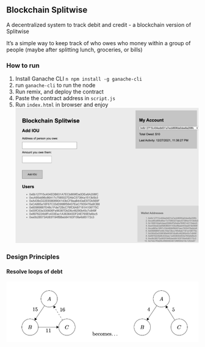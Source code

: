 ## Blockchain Splitwise
A decentralized system to track debit and credit - a blockchain version of Splitwise

It’s a simple way to keep track of who owes who money within a group of people (maybe after splitting lunch, groceries, or bills)

### How to run
1. Install Ganache CLI `n npm install -g ganache-cli`
2. run `ganache-cli` to run the node
3. Run remix, and deploy the contract
4. Paste the contract address in `script.js`
5. Run `index.html` in browser and enjoy
![alt text](imgs/index.png)

### Design Principles
#### Resolve loops of debt
![alt text](imgs/loop.png)
